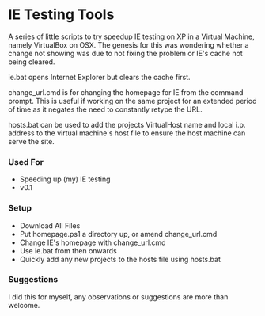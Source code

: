 # IE Testing Tools #

A series of little scripts to try speedup IE testing on XP in a Virtual Machine, namely VirtualBox on OSX. The genesis for this was wondering whether a change not showing was due to not fixing the problem or IE's cache not being cleared. 

ie.bat opens Internet Explorer but clears the cache first. 

change_url.cmd is for changing the homepage for IE from the command prompt. This is useful if working on the same project for an extended period of time as it negates the need to constantly retype the URL. 

hosts.bat can be used to add the projects VirtualHost name and local i.p. address to the virtual machine's host file to ensure the host machine can serve the site. 

### Used For ###

* Speeding up (my) IE testing
* v0.1

### Setup ###

* Download All Files
* Put homepage.ps1 a directory up, or amend change_url.cmd
* Change IE's homepage with change_url.cmd
* Use ie.bat from then onwards
* Quickly add any new projects to the hosts file using hosts.bat

### Suggestions ###

I did this for myself, any observations or suggestions are more than welcome.